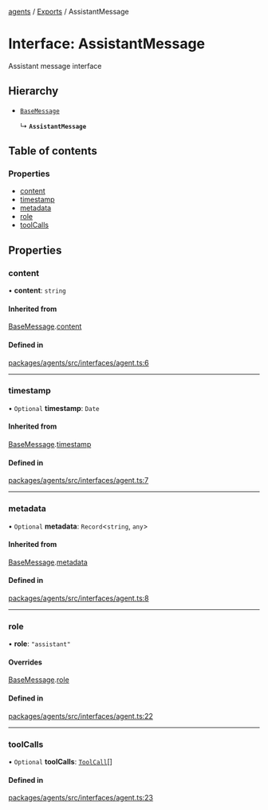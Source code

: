 <!-- 
 ⚠️  AUTO-GENERATED FILE - DO NOT EDIT MANUALLY
 This file is automatically generated by scripts/docs-generator.js
 To make changes, edit the source TypeScript files or update the generator script
-->

[agents](../../) / [Exports](../modules) / AssistantMessage

# Interface: AssistantMessage

Assistant message interface

## Hierarchy

- [`BaseMessage`](BaseMessage)

  ↳ **`AssistantMessage`**

## Table of contents

### Properties

- [content](AssistantMessage#content)
- [timestamp](AssistantMessage#timestamp)
- [metadata](AssistantMessage#metadata)
- [role](AssistantMessage#role)
- [toolCalls](AssistantMessage#toolcalls)

## Properties

### content

• **content**: `string`

#### Inherited from

[BaseMessage](BaseMessage).[content](BaseMessage#content)

#### Defined in

[packages/agents/src/interfaces/agent.ts:6](https://github.com/woojubb/robota/blob/411e4a15f65b96ceeb9a966ecfd26b5a6b3b568b/packages/agents/src/interfaces/agent.ts#L6)

___

### timestamp

• `Optional` **timestamp**: `Date`

#### Inherited from

[BaseMessage](BaseMessage).[timestamp](BaseMessage#timestamp)

#### Defined in

[packages/agents/src/interfaces/agent.ts:7](https://github.com/woojubb/robota/blob/411e4a15f65b96ceeb9a966ecfd26b5a6b3b568b/packages/agents/src/interfaces/agent.ts#L7)

___

### metadata

• `Optional` **metadata**: `Record`\<`string`, `any`\>

#### Inherited from

[BaseMessage](BaseMessage).[metadata](BaseMessage#metadata)

#### Defined in

[packages/agents/src/interfaces/agent.ts:8](https://github.com/woojubb/robota/blob/411e4a15f65b96ceeb9a966ecfd26b5a6b3b568b/packages/agents/src/interfaces/agent.ts#L8)

___

### role

• **role**: ``"assistant"``

#### Overrides

[BaseMessage](BaseMessage).[role](BaseMessage#role)

#### Defined in

[packages/agents/src/interfaces/agent.ts:22](https://github.com/woojubb/robota/blob/411e4a15f65b96ceeb9a966ecfd26b5a6b3b568b/packages/agents/src/interfaces/agent.ts#L22)

___

### toolCalls

• `Optional` **toolCalls**: [`ToolCall`](ToolCall)[]

#### Defined in

[packages/agents/src/interfaces/agent.ts:23](https://github.com/woojubb/robota/blob/411e4a15f65b96ceeb9a966ecfd26b5a6b3b568b/packages/agents/src/interfaces/agent.ts#L23)
